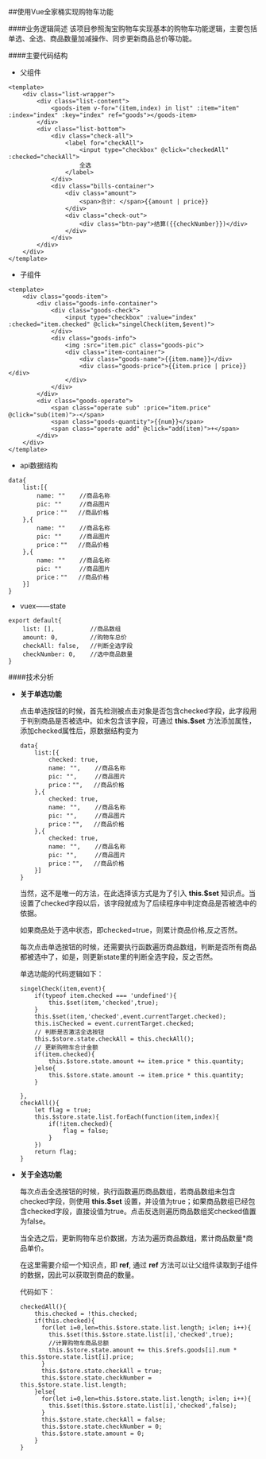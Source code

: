 ##使用Vue全家桶实现购物车功能

####业务逻辑简述
该项目参照淘宝购物车实现基本的购物车功能逻辑，主要包括单选、全选、商品数量加减操作、同步更新商品总价等功能。

####主要代码结构
* 父组件

```
<template>
	<div class="list-wrapper">
		<div class="list-content">
			<goods-item v-for="(item,index) in list" :item="item" :index="index" :key="index" ref="goods"></goods-item>
		</div>
		<div class="list-bottom">
			<div class="check-all">
				<label for="checkAll">
					<input type="checkbox" @click="checkedAll" :checked="checkAll">
					全选
				</label>
			</div>
			<div class="bills-container">
				<div class="amount">
					<span>合计: </span>{{amount | price}}
				</div>
				<div class="check-out">
					<div class="btn-pay">结算({{checkNumber}})</div>
				</div>
			</div>
		</div>
	</div>
</template>
```
* 子组件

```
<template>
	<div class="goods-item">
		<div class="goods-info-container">
			<div class="goods-check">
				<input type="checkbox" :value="index" :checked="item.checked" @click="singelCheck(item,$event)">
			</div>
			<div class="goods-info">
				<img :src="item.pic" class="goods-pic">
				<div class="item-container">
					<div class="goods-name">{{item.name}}</div>
					<div class="goods-price">{{item.price | price}}</div>
				</div>
			</div>
		</div>
		<div class="goods-operate">
			<span class="operate sub" :price="item.price" @click="sub(item)">-</span>
			<span class="goods-quantity">{{num}}</span>
			<span class="operate add" @click="add(item)">+</span>
		</div>
	</div>
</template>
```
* api数据结构

```
data{
	list:[{
		name: ""    //商品名称
		pic: ""     //商品图片
		price：""   //商品价格
	},{
		name: ""    //商品名称
		pic: ""     //商品图片
		price：""   //商品价格
	},{
		name: ""    //商品名称
		pic: ""     //商品图片
		price：""   //商品价格
	}]
}
```

* vuex——state

```
export default{
	list: [],          //商品数组
	amount: 0,         //购物车总价
	checkAll: false,   //判断全选字段
	checkNumber: 0,    //选中商品数量
}
```

####技术分析
* **关于单选功能**

	点击单选按钮的时候，首先检测被点击对象是否包含checked字段，此字段用于判别商品是否被选中。如未包含该字段，可通过 **this.$set** 方法添加属性，添加checked属性后，原数据结构变为
	
	```
	data{
		list:[{
			checked: true,
			name: "",    //商品名称
			pic: "",     //商品图片
			price："",   //商品价格
		},{
			checked: true,
			name: "",    //商品名称
			pic: "",     //商品图片
			price："",   //商品价格
		},{
			checked: true,
			name: "",    //商品名称
			pic: "",     //商品图片
			price："",   //商品价格
		}]
	}
	```
	
	当然，这不是唯一的方法，在此选择该方式是为了引入 **this.$set** 知识点。当设置了checked字段以后，该字段就成为了后续程序中判定商品是否被选中的依据。
	
	如果商品处于选中状态，即checked=true，则累计商品价格,反之否然。
	
	每次点击单选按钮的时候，还需要执行函数遍历商品数组，判断是否所有商品都被选中了，如是，则更新state里的判断全选字段，反之否然。
	
	单选功能的代码逻辑如下：
	
	```
	singelCheck(item,event){
		if(typeof item.checked === 'undefined'){
			this.$set(item,'checked',true);
		}
		this.$set(item,'checked',event.currentTarget.checked);
		this.isChecked = event.currentTarget.checked;
		// 判断是否激活全选按钮
		this.$store.state.checkAll = this.checkAll();
		// 更新购物车合计金额
		if(item.checked){
			this.$store.state.amount += item.price * this.quantity;
		}else{
			this.$store.state.amount -= item.price * this.quantity;
		}

	},
	checkAll(){
		let flag = true;
		this.$store.state.list.forEach(function(item,index){
			if(!item.checked){
				flag = false;
			}
		})
		return flag;
	}
	```	
	
* **关于全选功能**
	
	每次点击全选按钮的时候，执行函数遍历商品数组，若商品数组未包含checked字段，则使用 **this.$set** 设置，并设值为true；如果商品数组已经包含checked字段，直接设值为true。点击反选则遍历商品数组奖checked值置为false。
	
	当全选之后，更新购物车总价数据，方法为遍历商品数组，累计商品数量*商品单价。
	
	在这里需要介绍一个知识点，即 **ref**, 通过 **ref** 方法可以让父组件读取到子组件的数据，因此可以获取到商品的数量。
	
	代码如下：
  
	
	```
    checkedAll(){
        this.checked = !this.checked;
        if(this.checked){
          for(let i=0,len=this.$store.state.list.length; i<len; i++){
            this.$set(this.$store.state.list[i],'checked',true);
            //计算购物车商品总额
            this.$store.state.amount += this.$refs.goods[i].num * this.$store.state.list[i].price;
          }
          this.$store.state.checkAll = true;
          this.$store.state.checkNumber = this.$store.state.list.length;
        }else{
          for(let i=0,len=this.$store.state.list.length; i<len; i++){
            this.$set(this.$store.state.list[i],'checked',false);
          }
          this.$store.state.checkAll = false;
          this.$store.state.checkNumber = 0;
          this.$store.state.amount = 0;
        }
    }
    
	```
